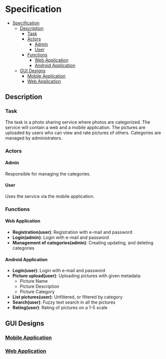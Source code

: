 # Specification

- [Specification](#specification)
  - [Description](#description)
    - [Task](#task)
    - [Actors](#actors)
      - [Admin](#admin)
      - [User](#user)
    - [Functions](#functions)
      - [Web Application](#web-application)
      - [Android Application](#android-application)
  - [GUI Designs](#gui-designs)
    - [Mobile Application](#mobile-application)
    - [Web Application](#web-application-1)

## Description 

### Task

The task is a photo sharing service where photos are categorized.
The service will contain a web and a mobile application.
The pictures are uploaded by users who can view and rate pictures of others.
Categories are managed by administrators.

### Actors 

#### Admin
Responsible for managing the categories.

#### User
Uses the service via the mobile application.

### Functions

#### Web Application

- **Registration(user)**: Registration with e-mail and password
- **Login(admin)**: Login with e-mail and password
- **Management of categories(admin)**: Creating updating, and deleting categories

#### Android Application

- **Login(user)**: Login with e-mail and password
- **Picture upload(user)**: Uploading pictures with given metadata:
  - Picture Name
  - Picture Description
  - Picture Category
- **List pictures(user)**: Unfiltered, or filtered by category
- **Search(user)**: Fuzzy text search in all the pictures
- **Rating(user)**: Rating of pictures on a 1-5 scale

## GUI Designs

### [Mobile Application](https://www.figma.com/file/I8u06W71sjtWlPFUwvjOQu/Untitled?node-id=0%3A1)

### [Web Application](https://www.figma.com/file/I8u06W71sjtWlPFUwvjOQu/Untitled?node-id=0%3A1)
